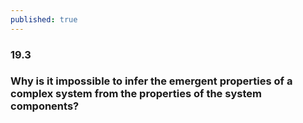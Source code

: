 ```yaml
---
published: true
---
```

### 19.3
### Why is it impossible to infer the emergent properties of a complex system from the properties of the system components?


